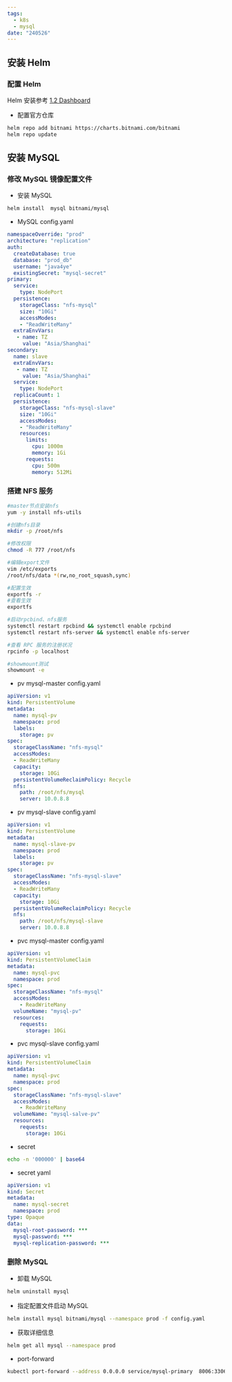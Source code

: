 ```yaml
---
tags:
  - k8s
  - mysql
date: "240526"
---
```


## 安装 Helm

### 配置 Helm

Helm 安装参考 [1.2 Dashboard](1.2%20Dashboard.md)

- 配置官方仓库
```bash
helm repo add bitnami https://charts.bitnami.com/bitnami
helm repo update
```


## 安装 MySQL
### 修改 MySQL 镜像配置文件

- 安装 MySQL
```bash
helm install  mysql bitnami/mysql
```

- MySQL config.yaml
```yaml
namespaceOverride: "prod"
architecture: "replication"
auth:
  createDatabase: true
  database: "prod_db"
  username: "java4ye"
  existingSecret: "mysql-secret"
primary:
  service:
    type: NodePort
  persistence:
    storageClass: "nfs-mysql"
    size: "10Gi"
    accessModes:
    - "ReadWriteMany"
  extraEnvVars:
   - name: TZ
     value: "Asia/Shanghai"
secondary:
  name: slave
  extraEnvVars:
   - name: TZ
     value: "Asia/Shanghai"
  service:
    type: NodePort
  replicaCount: 1
  persistence:
    storageClass: "nfs-mysql-slave"
    size: "10Gi"
    accessModes:
    - "ReadWriteMany"
    resources:
      limits:
        cpu: 1000m
        memory: 1Gi
      requests:
        cpu: 500m
        memory: 512Mi
```
### 搭建 NFS 服务

```bash
#master节点安装nfs
yum -y install nfs-utils

#创建nfs目录
mkdir -p /root/nfs

#修改权限
chmod -R 777 /root/nfs

#编辑export文件
vim /etc/exports
/root/nfs/data *(rw,no_root_squash,sync)

#配置生效
exportfs -r
#查看生效
exportfs

#启动rpcbind、nfs服务
systemctl restart rpcbind && systemctl enable rpcbind
systemctl restart nfs-server && systemctl enable nfs-server

#查看 RPC 服务的注册状况
rpcinfo -p localhost

#showmount测试
showmount -e 

```

- pv mysql-master config.yaml
```yaml
apiVersion: v1
kind: PersistentVolume
metadata:
  name: mysql-pv
  namespace: prod
  labels:
    storage: pv
spec:
  storageClassName: "nfs-mysql"
  accessModes:
  - ReadWriteMany
  capacity:
    storage: 10Gi
  persistentVolumeReclaimPolicy: Recycle
  nfs:
    path: /root/nfs/mysql
    server: 10.0.8.8
```

- pv mysql-slave config.yaml
```yaml
apiVersion: v1
kind: PersistentVolume
metadata:
  name: mysql-slave-pv
  namespace: prod
  labels:
    storage: pv
spec:
  storageClassName: "nfs-mysql-slave"
  accessModes:
  - ReadWriteMany
  capacity:
    storage: 10Gi
  persistentVolumeReclaimPolicy: Recycle
  nfs:
    path: /root/nfs/mysql-slave
    server: 10.0.8.8
```

- pvc mysql-master config.yaml
```yaml
apiVersion: v1
kind: PersistentVolumeClaim
metadata:
  name: mysql-pvc
  namespace: prod
spec:
  storageClassName: "nfs-mysql"
  accessModes:
    - ReadWriteMany
  volumeName: "mysql-pv"
  resources:
    requests:
      storage: 10Gi
```

- pvc mysql-slave config.yaml
```yaml
apiVersion: v1
kind: PersistentVolumeClaim
metadata:
  name: mysql-pvc
  namespace: prod
spec:
  storageClassName: "nfs-mysql-slave"
  accessModes:
    - ReadWriteMany
  volumeName: "mysql-salve-pv"
  resources:
    requests:
      storage: 10Gi
```

- secret
```bash
echo -n '000000' | base64
```
- secret yaml
```yaml
apiVersion: v1
kind: Secret
metadata: 
  name: mysql-secret
  namespace: prod
type: Opaque
data:  
  mysql-root-password: ***
  mysql-password: ***
  mysql-replication-password: ***
```

### 删除 MySQL

- 卸载 MySQL
```bash
helm uninstall mysql
```

- 指定配置文件启动 MySQL
```bash
helm install mysql bitnami/mysql --namespace prod -f config.yaml
```

- 获取详细信息
```bash
helm get all mysql --namespace prod
```

- port-forward
```bash
kubectl port-forward --address 0.0.0.0 service/mysql-primary  8006:3306 -n prod

```